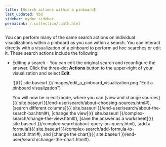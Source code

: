 ```yaml
---
title: [Search actions within a pinboard]
last_updated: tbd
sidebar: mydoc_sidebar
permalink: /:collection/:path.html
---
```

You can perform many of the same search actions on individual visualizations within a pinboard as you can within a search. You can interact directly with a visualization of a pinboard to perform ad hoc searches or edit it. These search actions include the following:

-   Editing a search - You can edit the original search and reconfigure the answer. Click the three-dot **Actions** button to the upper-right of your visualization and select **Edit**.

     ![]({{ site.baseurl }}/images/edit_a_pinboard_visualization.png "Edit a pinboard visualization")

    You will now be in edit mode, where you can [view and change sources]({{ site.baseurl }}/end-user/search/about-choosing-sources.html#), [search different columns]({{ site.baseurl }}/end-user/search/about-the-search-bar.html#), [change the view]({{ site.baseurl }}/complex-search/change-the-view.html#), [save the answer as a worksheet]({{ site.baseurl }}/complex-search/about-query-on-query.html), [add a formula]({{ site.baseurl }}/complex-search/add-formula-to-search.html#), and [change the chart]({{ site.baseurl }}/end-user/search/change-the-chart.html#).
